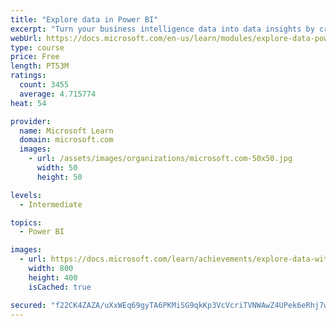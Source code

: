 ```yaml
---
title: "Explore data in Power BI"
excerpt: "Turn your business intelligence data into data insights by creating and configuring Power BI dashboards."
webUrl: https://docs.microsoft.com/en-us/learn/modules/explore-data-power-bi/
type: course
price: Free
length: PT53M
ratings:
  count: 3455
  average: 4.715774
heat: 54

provider:
  name: Microsoft Learn
  domain: microsoft.com
  images:
    - url: /assets/images/organizations/microsoft.com-50x50.jpg
      width: 50
      height: 50

levels:
  - Intermediate

topics:
  - Power BI

images:
  - url: https://docs.microsoft.com/learn/achievements/explore-data-with-power-bi-desktop-social.png
    width: 800
    height: 400
    isCached: true

secured: "f22CK4ZAZA/uXxWEq69gyTA6PKMiSG9qkKp3VcVcriTVNWAwZ4UPek6eRhj7wjlibNVlO6Gx8b/mxLTwyh2k+ShR0eK1pHP7btT2esFlWBNLwqEJWfw04QeV+8tdqu3+13kUb52Jcer1NAE3h/zYwBvriMAQgRhwtbxOSGne3emdLtIENPGTLvaKLIwf7S4ol4eGzZ0uW32lvLfZoYIrFk7GdmNUYsOXJyvBqR/ubuXDvE3bsEuOdM9RFpcH3CXxgLibv2ORdPBVWm/PkU0vD/EOvn1k3HF25HF2Rp1rc7HixP4ESDrhZWT5IF6oUpjX4jd0Zq7Y41hWkYMZoawu8U6Lca80oRnj9QWu017uCvcQdU/azQWDyE8oKqSyv+MdcdbSMPTjae5PAtiwV7GobYlO55pxK2SwVt6gnpDRIIQ=;MbFj/JS8aIA24Q1m+HHeTQ=="
---
```


